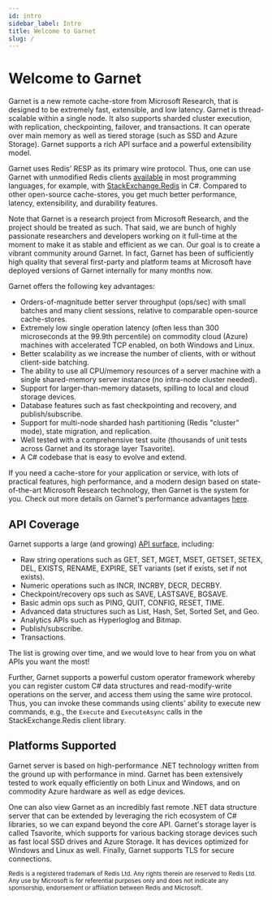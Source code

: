 ```yaml
---
id: intro
sidebar_label: Intro
title: Welcome to Garnet
slug: /
---
```


# Welcome to Garnet

Garnet is a new remote cache-store from Microsoft Research, that is designed to be extremely fast, extensible, 
and low latency. Garnet is thread-scalable within a single node. It also supports sharded cluster execution, 
with replication, checkpointing, failover, and transactions. It can operate over main memory as well as 
tiered storage (such as SSD and Azure Storage). Garnet supports a rich API surface and a powerful extensibility 
model.

Garnet uses Redis' RESP as its primary wire protocol. Thus, one can use Garnet with unmodified Redis clients 
[available](https://redis.io/docs/latest/develop/connect/clients/) in most programming languages, for example, with [StackExchange.Redis](https://github.com/StackExchange/StackExchange.Redis)
in C#. Compared to other open-source cache-stores, you get much better performance, latency, extensibility, and durability features.

Note that Garnet is a research project from Microsoft Research, and the project should be treated as such. That said, we are bunch 
of highly passionate researchers and developers working on it full-time at the moment to make it as stable and efficient as we 
can. Our goal is to create a vibrant community around Garnet. In fact, Garnet has been of sufficiently high quality that several 
first-party and platform teams at Microsoft have deployed versions of Garnet internally for many months now.

Garnet offers the following key advantages:
* Orders-of-magnitude better server throughput (ops/sec) with small batches and many client sessions, relative to
  comparable open-source cache-stores.
* Extremely low single operation latency (often less than 300 microseconds at the 99.9th percentile) on commodity cloud
  (Azure) machines with accelerated TCP enabled, on both Windows and Linux.
* Better scalability as we increase the number of clients, with or without client-side batching.
* The ability to use all CPU/memory resources of a server machine with a single shared-memory server instance 
(no intra-node cluster needed).
* Support for larger-than-memory datasets, spilling to local and cloud storage devices.
* Database features such as fast checkpointing and recovery, and publish/subscribe.
* Support for multi-node sharded hash partitioning (Redis "cluster" mode), state migration, and replication.
* Well tested with a comprehensive test suite (thousands of unit tests across Garnet and its storage layer Tsavorite).
* A C# codebase that is easy to evolve and extend.

If you need a cache-store for your application or service, with lots of practical features, high performance, and a
modern design based on state-of-the-art Microsoft Research technology, then Garnet is the system for you. Check out
more details on Garnet's performance advantages [here](../benchmarking/overview.md).

## API Coverage

Garnet supports a large (and growing) [API surface](../commands/api-compatibility.md), including:

* Raw string operations such as GET, SET, MGET, MSET, GETSET, SETEX, DEL, EXISTS, RENAME, EXPIRE, SET variants (set if exists, set if not exists).
* Numeric operations such as INCR, INCRBY, DECR, DECRBY.
* Checkpoint/recovery ops such as SAVE, LASTSAVE, BGSAVE.
* Basic admin ops such as PING, QUIT, CONFIG, RESET, TIME.
* Advanced data structures such as List, Hash, Set, Sorted Set, and Geo.
* Analytics APIs such as Hyperloglog and Bitmap.
* Publish/subscribe.
* Transactions.

The list is growing over time, and we would love to hear from you on what APIs you want the most!

Further, Garnet supports a powerful custom operator framework whereby you can register custom  C# data structures and read-modify-write operations on the server, and access them 
using the same wire protocol. Thus, you can invoke these commands using clients' ability to execute new commands, e.g., the `Execute` and `ExecuteAsync` calls in the 
StackExchange.Redis client library.

## Platforms Supported

Garnet server is based on high-performance .NET technology written from the ground up with performance 
in mind. Garnet has been extensively tested to work equally efficiently on both Linux and Windows, 
and on commodity Azure hardware as well as edge devices.

One can also view Garnet as an incredibly fast remote .NET data structure server that can be extended
by leveraging the rich ecosystem of C# libraries, so we can expand beyond the core API. Garnet's 
storage layer is called Tsavorite, which supports for various backing storage devices such as fast 
local SSD drives and Azure Storage. It has devices optimized for Windows and Linux as well. Finally, 
Garnet supports TLS for secure connections.

<sub>
Redis is a registered trademark of Redis Ltd. Any rights therein are reserved to Redis Ltd. Any use by Microsoft is for referential purposes only and does not indicate any sponsorship, endorsement or affiliation between Redis and Microsoft.
</sub>

